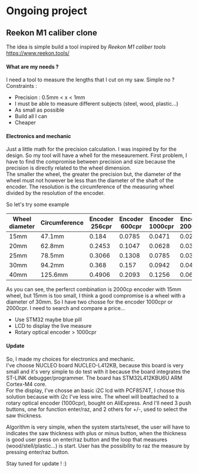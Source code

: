 # Ongoing project

## Reekon M1 caliber clone

The idea is simple build a tool inspired by *Reekon M1 caliber tools* https://www.reekon.tools/

#### What are my needs ?

I need a tool to measure the lengths that I cut on my saw. Simple no ?  
Constraints :  
* Precision : 0.5mm < x < 1mm
* I must be able to measure different subjects (steel, wood, plastic...)
* As small as possible
* Build all I can
* Cheaper


#### Electronics and mechanic  

Just a little math for the precision calculation. I was inspired by for the design. So my tool will have a whell for the meseaurement. First problem, I have to find the compromise between precision and size because the precision is directly related to the wheel dimension.  
The smaller the wheel, the greater the precision but, the diameter of the wheel must not however be less than the diameter of the shaft of the encoder. The resolution is the circumference of the measuring wheel divided by the resolution of the encoder.

So let's try some example  


| Wheel diameter  | Circumference | Encoder 256cpr |  Encoder 600cpr |  Encoder 1000cpr | Encoder 2000cpr |
| ------------- | ------------- | -------------|  ------------- | ------------- | -------------|
| 15mm  | 47.1mm  | 0.184 | 0.0785 | 0.0471 | 0.0235 |
| 20mm  | 62.8mm  | 0.2453 | 0.1047 | 0.0628 | 0.0314 |
| 25mm  | 78.5mm  | 0.3066 | 0.1308 | 0.0785 | 0.0393 |
| 30mm  | 94.2mm  | 0.368 | 0.157 | 0.0942 | 0.0471 |
| 40mm  | 125.6mm  | 0.4906 | 0.2093 | 0.1256 | 0.0628 |

As you can see, the perferct combination is 2000cp encoder with 15mm wheel, but 15mm is too small, I think a good compromise is a wheel with a diameter of 30mm. So I have two chosse for the encoder 1000cpr or 2000cpr. I need to search and compare a price...

* Use STM32 maybe blue pill
* LCD to display the live measure
* Rotary optical encoder > 1000cpr

#### Update

So, I made my choices for electronics and mechanic.  
I've choose NUCLEO board NUCLEO-L412KB, because this board is very small and it's very simple to do test with it because the board integrates the ST-LINK debugger/programmer. The board has STM32L412KBU6U ARM Cortex-M4 core.  
For the display, I've chosse an basic i2C lcd with PCF8574T, I chosse this solution because with i2c I've less wire. The wheel will beattached to a rotary optical encoder (1000cpr), bought on AliExpress. And I'll need 3 push buttons, one for function enter/raz, and 2 others for +/-, used to select the saw thickness.

Algorithm is very simple, when the system starts/reset, the user will have to indicates the saw thickness with plus or minus button, when the thickness is good user press on enter/raz button and the loop that measures (wood/stell/plastic...) is start. User has the possibility to raz the measure by pressing enter/raz button.

Stay tuned for update ! :)

